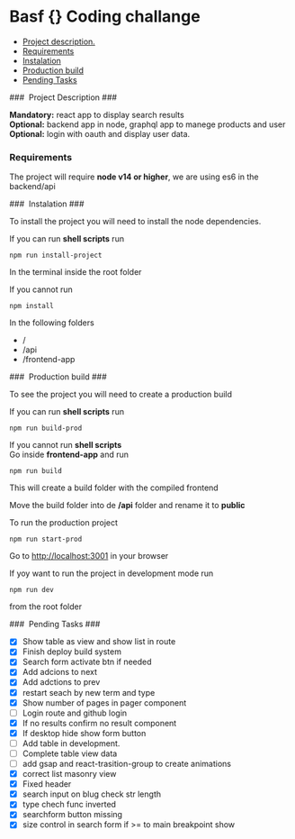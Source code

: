 # Basf {} Coding challange

- [Project description.](#project-description)
- [Requirements](#requirements)
- [Instalation](#instalation)
- [Production build](#build)
- [Pending Tasks](#tasks)


### <a name="project-description"></a> Project Description ###

**Mandatory:** react app to display search results  
**Optional:** backend app in node, graphql app to manege products and user  
**Optional:** login with oauth and display user data.


### <a name="requirements"></a> Requirements ###

The project will require __node v14 or higher__, we are using es6 in the backend/api


### <a name="instalation"></a> Instalation ###

To install the project you will need to install the node dependencies.

If you can run __shell scripts__ run

```
npm run install-project
```

In the terminal inside the root folder

If you cannot run
```
npm install
```
In the following folders

- /
- /api
- /frontend-app


### <a name="build"></a> Production build ###

To see the project you will need to create a production build

If you can run __shell scripts__ run 
```
npm run build-prod
```

If you cannot run __shell scripts__  
Go inside __frontend-app__ and run 
```
npm run build
```
This will create a build folder with the compiled frontend

Move the build folder into de __/api__ folder and rename it to __public__

To run the production project
```
npm run start-prod
```
Go to [http://localhost:3001](http://localhost:3001) in your browser

If yoy want to run the project in development mode run
```
npm run dev
```
from the root folder


### <a name="tasks"></a> Pending Tasks ###

- [x] Show table as view and show list in route
- [x] Finish deploy build system
- [x] Search form activate btn if needed
- [x] Add adcions to next
- [x] Add adctions to prev
- [x] restart seach by new term and type
- [x] Show number of pages in pager component
- [ ] Login route and github login
- [x] If no results confirm  no result component
- [x] If desktop hide show form button
- [ ] Add table in development.
- [ ] Complete table view data
- [ ] add gsap and react-trasition-group to create animations
- [x] correct list masonry view
- [x] Fixed header
- [x] search input on blug check str length
- [x] type chech func inverted
- [x] searchform button missing
- [x] size control in search form if >= to main breakpoint show
